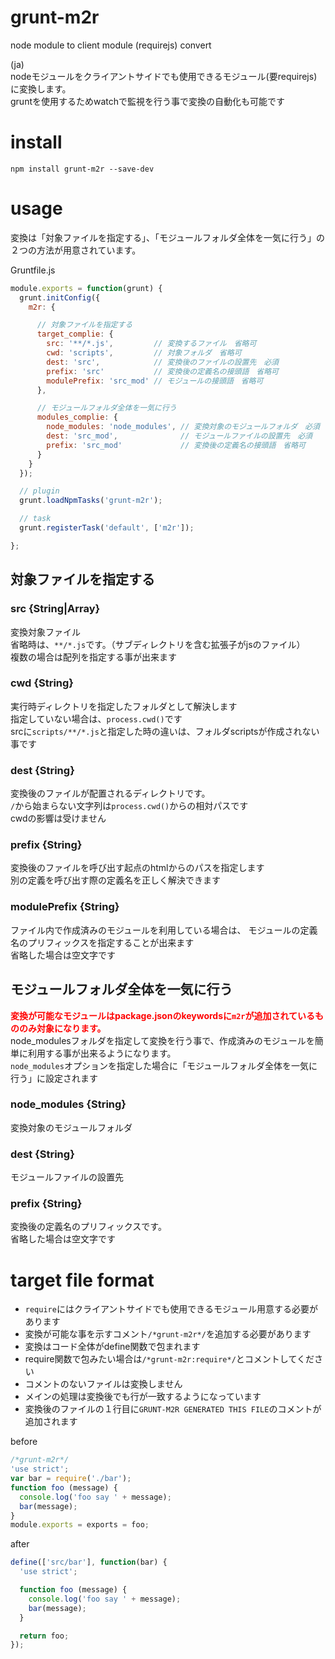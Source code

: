 grunt-m2r
====

node module to client module (requirejs) convert

(ja)  
nodeモジュールをクライアントサイドでも使用できるモジュール(要requirejs)に変換します。  
gruntを使用するためwatchで監視を行う事で変換の自動化も可能です

# install

```
npm install grunt-m2r --save-dev
```

# usage

変換は「対象ファイルを指定する」、「モジュールフォルダ全体を一気に行う」の２つの方法が用意されています。  

Gruntfile.js

```js
module.exports = function(grunt) {
  grunt.initConfig({
    m2r: {

      // 対象ファイルを指定する
      target_complie: {
        src: '**/*.js',         // 変換するファイル　省略可
        cwd: 'scripts',         // 対象フォルダ　省略可
        dest: 'src',            // 変換後のファイルの設置先　必須
        prefix: 'src'           // 変換後の定義名の接頭語　省略可
        modulePrefix: 'src_mod' // モジュールの接頭語　省略可
      },

      // モジュールフォルダ全体を一気に行う
      modules_complie: {
        node_modules: 'node_modules', // 変換対象のモジュールフォルダ　必須
        dest: 'src_mod',              // モジュールファイルの設置先　必須
        prefix: 'src_mod'             // 変換後の定義名の接頭語　省略可
      }
    }
  });

  // plugin
  grunt.loadNpmTasks('grunt-m2r');

  // task
  grunt.registerTask('default', ['m2r']);

};
```

## 対象ファイルを指定する

### src {String|Array}
変換対象ファイル  
省略時は、`**/*.js`です。（サブディレクトリを含む拡張子がjsのファイル）  
複数の場合は配列を指定する事が出来ます

### cwd {String}
実行時ディレクトリを指定したフォルダとして解決します  
指定していない場合は、`process.cwd()`です  
srcに`scripts/**/*.js`と指定した時の違いは、フォルダscriptsが作成されない事です

### dest {String}
変換後のファイルが配置されるディレクトリです。  
`/`から始まらない文字列は`process.cwd()`からの相対パスです  
cwdの影響は受けません

### prefix {String}
変換後のファイルを呼び出す起点のhtmlからのパスを指定します  
別の定義を呼び出す際の定義名を正しく解決できます

### modulePrefix {String}
ファイル内で作成済みのモジュールを利用している場合は、
モジュールの定義名のプリフィックスを指定することが出来ます  
省略した場合は空文字です

## モジュールフォルダ全体を一気に行う
<strong style='color:red'>変換が可能なモジュールはpackage.jsonのkeywordsに`m2r`が追加されているもののみ対象になります。</strong>  
node_modulesフォルダを指定して変換を行う事で、作成済みのモジュールを簡単に利用する事が出来るようになります。  
`node_modules`オプションを指定した場合に「モジュールフォルダ全体を一気に行う」に設定されます


### node_modules {String}
変換対象のモジュールフォルダ


### dest {String}
モジュールファイルの設置先

### prefix {String}
変換後の定義名のプリフィックスです。  
省略した場合は空文字です

# target file format

 + `require`にはクライアントサイドでも使用できるモジュール用意する必要があります
 + 変換が可能な事を示すコメント`/*grunt-m2r*/`を追加する必要があります
 + 変換はコード全体がdefine関数で包まれます
 + require関数で包みたい場合は`/*grunt-m2r:require*/`とコメントしてください
 + コメントのないファイルは変換しません
 + メインの処理は変換後でも行が一致するようになっています
 + 変換後のファイルの１行目に`GRUNT-M2R GENERATED THIS FILE`のコメントが追加されます

before

```js
/*grunt-m2r*/
'use strict';
var bar = require('./bar');
function foo (message) {
  console.log('foo say ' + message);
  bar(message);
}
module.exports = exports = foo;
```

after

```js
define(['src/bar'], function(bar) {
  'use strict';

  function foo (message) {
    console.log('foo say ' + message);
    bar(message);
  }

  return foo;
});
```



